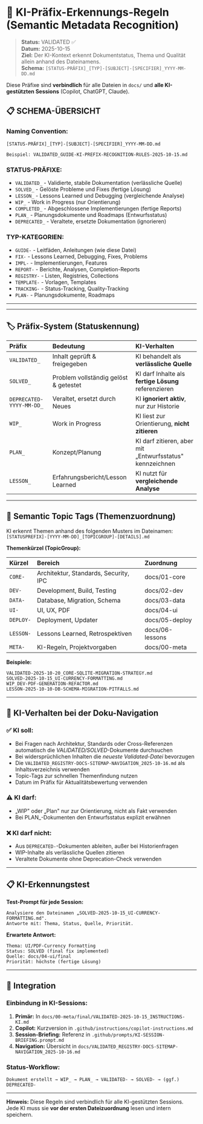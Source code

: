 # 🤖 KI-Präfix-Erkennungs-Regeln (Semantic Metadata Recognition)

> **Status:** VALIDATED ✅  
> **Datum:** 2025-10-15  
> **Ziel:** Der KI-Kontext erkennt Dokumentstatus, Thema und Qualität allein anhand des Dateinamens.  
> **Schema:** `[STATUS-PRÄFIX]_[TYP]-[SUBJECT]-[SPECIFIER]_YYYY-MM-DD.md`

Diese Präfixe sind **verbindlich** für alle Dateien in `docs/` und **alle KI-gestützten Sessions** (Copilot, ChatGPT, Claude).

## 📋 **SCHEMA-ÜBERSICHT**

### **Naming Convention:**
```
[STATUS-PRÄFIX]_[TYP]-[SUBJECT]-[SPECIFIER]_YYYY-MM-DD.md

Beispiel: VALIDATED_GUIDE-KI-PREFIX-RECOGNITION-RULES-2025-10-15.md
```

### **STATUS-PRÄFIXE:**
- `VALIDATED_` - Validierte, stabile Dokumentation (verlässliche Quelle)
- `SOLVED_` - Gelöste Probleme und Fixes (fertige Lösung)
- `LESSON_` - Lessons Learned und Debugging (vergleichende Analyse)
- `WIP_` - Work in Progress (nur Orientierung)
- `COMPLETED_` - Abgeschlossene Implementierungen (fertige Reports)
- `PLAN_` - Planungsdokumente und Roadmaps (Entwurfsstatus)
- `DEPRECATED_` - Veraltete, ersetzte Dokumentation (ignorieren)

### **TYP-KATEGORIEN:**
- `GUIDE-` - Leitfäden, Anleitungen (wie diese Datei)
- `FIX-` - Lessons Learned, Debugging, Fixes, Problems
- `IMPL-` - Implementierungen, Features
- `REPORT-` - Berichte, Analysen, Completion-Reports
- `REGISTRY-` - Listen, Registries, Collections
- `TEMPLATE-` - Vorlagen, Templates
- `TRACKING-` - Status-Tracking, Quality-Tracking
- `PLAN-` - Planungsdokumente, Roadmaps

---

---

## 🏷️ Präfix-System (Statuskennung)

| Präfix | Bedeutung | KI-Verhalten |
|:--|:--|:--|
| `VALIDATED_` | Inhalt geprüft & freigegeben | KI behandelt als **verlässliche Quelle** |
| `SOLVED_` | Problem vollständig gelöst & getestet | KI darf Inhalte als **fertige Lösung** referenzieren |
| `DEPRECATED-YYYY-MM-DD_` | Veraltet, ersetzt durch Neues | KI **ignoriert aktiv**, nur zur Historie |
| `WIP_` | Work in Progress | KI liest zur Orientierung, **nicht zitieren** |
| `PLAN_` | Konzept/Planung | KI darf zitieren, aber mit „Entwurfsstatus" kennzeichnen |
| `LESSON_` | Erfahrungsbericht/Lesson Learned | KI nutzt für **vergleichende Analyse** |

---

## 🧭 Semantic Topic Tags (Themenzuordnung)

KI erkennt Themen anhand des folgenden Musters im Dateinamen:  
`[STATUSPREFIX]-[YYYY-MM-DD]_[TOPICGROUP]-[DETAILS].md`

**Themenkürzel (TopicGroup):**

| Kürzel | Bereich | Zuordnung |
|:--|:--|:--|
| `CORE-` | Architektur, Standards, Security, IPC | docs/01-core |
| `DEV-` | Development, Build, Testing | docs/02-dev |
| `DATA-` | Database, Migration, Schema | docs/03-data |
| `UI-` | UI, UX, PDF | docs/04-ui |
| `DEPLOY-` | Deployment, Updater | docs/05-deploy |
| `LESSON-` | Lessons Learned, Retrospektiven | docs/06-lessons |
| `META-` | KI-Regeln, Projektvorgaben | docs/00-meta |

**Beispiele:**
```
VALIDATED-2025-10-20_CORE-SQLITE-MIGRATION-STRATEGY.md
SOLVED-2025-10-15_UI-CURRENCY-FORMATTING.md
WIP_DEV-PDF-GENERATION-REFACTOR.md
LESSON-2025-10-10-DB-SCHEMA-MIGRATION-PITFALLS.md
```

---

## 🧠 KI-Verhalten bei der Doku-Navigation

### ✅ KI soll:
* Bei Fragen nach Architektur, Standards oder Cross-Referenzen automatisch die *VALIDATED/SOLVED*-Dokumente durchsuchen
* Bei widersprüchlichen Inhalten die *neueste Validated-Datei* bevorzugen
* Die `VALIDATED_REGISTRY-DOCS-SITEMAP-NAVIGATION_2025-10-16.md` als Inhaltsverzeichnis verwenden
* Topic-Tags zur schnellen Themenfindung nutzen
* Datum im Präfix für Aktualitätsbewertung verwenden

### ⚠️ KI darf:
* „WIP" oder „Plan" nur zur Orientierung, nicht als Fakt verwenden
* Bei PLAN_-Dokumenten den Entwurfsstatus explizit erwähnen

### ❌ KI darf nicht:
* Aus `DEPRECATED-`-Dokumenten ableiten, außer bei Historienfragen
* WIP-Inhalte als verlässliche Quellen zitieren
* Veraltete Dokumente ohne Deprecation-Check verwenden

---

## 📋 KI-Erkennungstest

**Test-Prompt für jede Session:**
```text
Analysiere den Dateinamen „SOLVED-2025-10-15_UI-CURRENCY-FORMATTING.md".
Antworte mit: Thema, Status, Quelle, Priorität.
```

**Erwartete Antwort:**
```
Thema: UI/PDF-Currency Formatting
Status: SOLVED (final fix implemented)
Quelle: docs/04-ui/final
Priorität: höchste (fertige Lösung)
```

---

## 🔗 Integration

### Einbindung in KI-Sessions:
1. **Primär:** In `docs/00-meta/final/VALIDATED-2025-10-15_INSTRUCTIONS-KI.md`
2. **Copilot:** Kurzversion in `.github/instructions/copilot-instructions.md`
3. **Session-Briefing:** Referenz in `.github/prompts/KI-SESSION-BRIEFING.prompt.md`
4. **Navigation:** Übersicht in `docs/VALIDATED_REGISTRY-DOCS-SITEMAP-NAVIGATION_2025-10-16.md`

### Status-Workflow:
```
Dokument erstellt → WIP_ → PLAN_ → VALIDATED- → SOLVED- → (ggf.) DEPRECATED-
```

---

**Hinweis:** Diese Regeln sind verbindlich für alle KI-gestützten Sessions. Jede KI muss sie **vor der ersten Dateizuordnung** lesen und intern speichern.